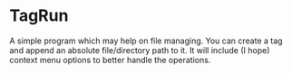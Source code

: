 # TagRun

A simple program which may help on file managing.
You can create a tag and append an absolute file/directory path to it. It will include (I hope) context menu options to better handle the operations. 